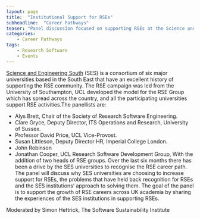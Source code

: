```yaml
---
layout: page
title:  "Institutional Support for RSEs"
subheadline:  "Career Pathways"
teaser: "Panel discussion focused on supporting RSEs at the Science and Engineering South universities and across the UK"
categories:
    - Career Pathways
tags:
    - Research Software
    - Events
---
```


[Science and Engineering South](https://www.ses.ac.uk/) (SES) is a consortium of six major universities based in the South East that have an excellent history of supporting the RSE community. The RSE campaign was led from the University of Southampton, UCL developed the model for the RSE Group which has spread across the country, and all the participating universities support RSE activities.The panellists are:
* Alys Brett, Chair of the Society of Research Software Engineering.
* Clare Gryce, Deputy Director, ITS Operations and Research, University of Sussex. 
* Professor David Price, UCL Vice-Provost. 
* Susan Littleson, Deputy Director HR, Imperial College London.
* John Robinson
* Jonathan Cooper, UCL Research Software Development Group,
With the addition of two heads of RSE groups. Over the last six months there has been a drive by the SES universities to recognise the RSE career path. The panel will discuss why SES universities are choosing to increase support for RSEs, the problems that have held back recognition for RSEs and the SES institutions’ approach to solving them. The goal of the panel is to support the growth of RSE careers across UK academia by sharing the experiences of the SES institutions in supporting RSEs.

Moderated by Simon Hettrick, The Software Sustainability Institute




